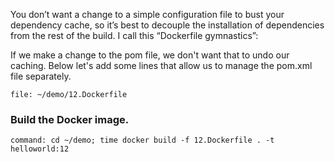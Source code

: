 You don’t want a change to a simple configuration file to bust your dependency cache, so it’s best to decouple the installation of dependencies from the rest of the build. I call this “Dockerfile gymnastics”:

If we make a change to the pom file, we don't want that to undo our caching. Below let's add some lines that allow us to manage the pom.xml file separately.


```editor:open-file
file: ~/demo/12.Dockerfile
```

### Build the Docker image.

```terminal:execute
command: cd ~/demo; time docker build -f 12.Dockerfile . -t helloworld:12
```